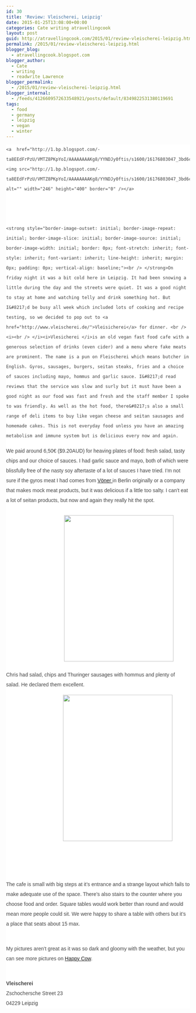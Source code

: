 ```yaml
---
id: 30
title: 'Review: Vleischerei, Leipzig'
date: 2015-01-25T13:08:00+00:00
categories: Cate writing atravellingcook
layout: post
guid: http://atravellingcook.com/2015/01/review-vleischerei-leipzig.html
permalink: /2015/01/review-vleischerei-leipzig.html
blogger_blog:
  - atravellingcook.blogspot.com
blogger_author:
  - Cate
  - writing
  - readwrite Lawrence
blogger_permalink:
  - /2015/01/review-vleischerei-leipzig.html
blogger_internal:
  - /feeds/4126609572633548921/posts/default/8349822531380119691
tags:
  - food
  - germany
  - leipzig
  - vegan
  - winter
---
```

<div style="background-color: white; border: 0px; color: #444444; font-stretch: inherit; line-height: 27px; margin-bottom: 1.25rem; padding: 0px; vertical-align: baseline;">
  
    <a  href="http://1.bp.blogspot.com/-ta8EEdFrPzU/VMTZ8PKpYoI/AAAAAAAAKg8/YYNDJy0ftis/s1600/16176803047_3bd6c44bda_o.jpg"><img src="http://1.bp.blogspot.com/-ta8EEdFrPzU/VMTZ8PKpYoI/AAAAAAAAKg8/YYNDJy0ftis/s1600/16176803047_3bd6c44bda_o.jpg" alt="" width="246" height="400" border="0" /></a>
  
  
  
    <strong style="border-image-outset: initial; border-image-repeat: initial; border-image-slice: initial; border-image-source: initial; border-image-width: initial; border: 0px; font-stretch: inherit; font-style: inherit; font-variant: inherit; line-height: inherit; margin: 0px; padding: 0px; vertical-align: baseline;"><br /> </strong>On friday night it was a bit cold here in Leipzig. It had been snowing a little during the day and the streets were quiet. It was a good night to stay at home and watching telly and drink something hot. But I&#8217;d be busy all week which included lots of cooking and recipe testing, so we decided to pop out to <a href="http://www.vleischerei.de/">Vleisicherei</a> for dinner. <br /> <i><br /> </i><i>Vlesicherei </i>is an old vegan fast food cafe with a generous selection of drinks (even cider) and a menu where fake meats are prominent. The name is a pun on Fleischerei which means butcher in English. Gyros, sausages, burgers, seitan steaks, fries and a choice of sauces including mayo, hommus and garlic sauce. I&#8217;d read reviews that the service was slow and surly but it must have been a good night as our food was fast and fresh and the staff member I spoke to was friendly. As well as the hot food, there&#8217;s also a small range of deli items to buy like vegan cheese and seitan sausages and homemade cakes. This is not everyday food unless you have an amazing metabolism and immune system but is delicious every now and again. 
  




<div style="background-color: white; border: 0px; font-stretch: inherit; margin-bottom: 1.25rem; padding: 0px; vertical-align: baseline;">
  <span style="color: #444444; font-family: Arial, Helvetica, sans-serif; line-height: 27px;">We paid around 6,50€ ($9.20AUD) for heaving plates of food: fresh salad, tasty chips and our choice of sauces. I had garlic sauce and mayo, both of which were blissfully free of the nasty soy aftertaste of a lot of sauces I have tried. I&#8217;m not sure if the gyros meat I had comes from <a href="https://www.facebook.com/Voener">Vöner </a>in Berlin originally or a company that makes mock meat products, but it was delicious if a little too salty. I can&#8217;t eat a lot of seitan products, but now and again they really hit the spot.  
  
  <div style="color: #444444; line-height: 27px;">
     
  
  
  <div style="color: #444444; line-height: 27px;">
    <strong style="border: 0px; color: black; font-family: inherit; font-stretch: inherit; font-style: inherit; font-variant: inherit; line-height: inherit; margin: 0px; padding: 0px; text-align: center; vertical-align: baseline;"><span style="font-weight: 300;">                                         <a  href="http://2.bp.blogspot.com/-jm_fHLKLG_U/VMNZ60Ar3sI/AAAAAAAAKfs/_xFW0NSPh_k/s1600/2015-01-23%2B18.57.11.jpg"><img src="http://2.bp.blogspot.com/-jm_fHLKLG_U/VMNZ60Ar3sI/AAAAAAAAKfs/_xFW0NSPh_k/s1600/2015-01-23%2B18.57.11.jpg" alt="" width="300" height="400" border="0" /></a></strong>
  



  <span style="border: 0px; font-stretch: inherit; font-style: inherit; font-variant: inherit; line-height: inherit; margin: 0px; padding: 0px; vertical-align: baseline;">Chris had salad, chips and Thuringer sausages with hommus and plenty of salad. He declared them excellent. 



  <strong style="border: 0px; font-family: inherit; font-stretch: inherit; font-style: inherit; font-variant: inherit; line-height: inherit; margin: 0px; padding: 0px; vertical-align: baseline;"><span style="font-weight: 300;">                                        <a  href="http://2.bp.blogspot.com/-8Xr9QsVDvVg/VMNZ5wSvmMI/AAAAAAAAKfo/rZQ_NRtRraU/s1600/2015-01-23%2B18.56.55.jpg"><img src="http://2.bp.blogspot.com/-8Xr9QsVDvVg/VMNZ5wSvmMI/AAAAAAAAKfo/rZQ_NRtRraU/s1600/2015-01-23%2B18.56.55.jpg" alt="" width="300" height="400" border="0" /></a></strong>



  <strong style="border: 0px; font-family: inherit; font-stretch: inherit; font-style: inherit; font-variant: inherit; line-height: inherit; margin: 0px; padding: 0px; vertical-align: baseline;"><span style="font-weight: 300;"> </strong>


 


  The cafe is small with big steps at it&#8217;s entrance and a strange layout which fails to make adequate use of the space. There&#8217;s also stairs to the counter where you choose food and order. Square tables would work better than round and would mean more people could sit. We were happy to share a table with others but it&#8217;s a place that seats about 15 max.


<br /> My pictures aren&#8217;t great as it was so dark and gloomy with the weather, but you can see more pictures on <a href="https://www.happycow.net/venueimages.php?vid=17729&i=13634">Happy Cow</a>. 
  
<br /> 

<div style="background-color: white; border: 0px; color: #444444; font-stretch: inherit; line-height: 27px; margin-bottom: 1.25rem; padding: 0px; vertical-align: baseline;">
  <strong style="border-image-outset: initial; border-image-repeat: initial; border-image-slice: initial; border-image-source: initial; border-image-width: initial; border: 0px; font-stretch: inherit; font-style: inherit; font-variant: inherit; line-height: inherit; margin: 0px; padding: 0px; vertical-align: baseline;">Vleischerei</strong><br /> Zschochersche Street 23<br /> 04229 Leipzig
